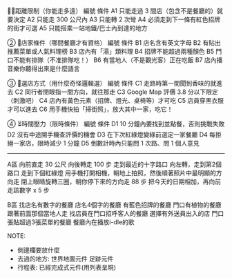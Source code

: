 🚶‍♀️距離限制（你能走多遠）
編號	條件
A1	只能走過 3 間店（包含不是餐廳的）就要決定
A2	只能走 300 公尺內
A3	只能轉 2 次彎
A4	必須走到下一條有紅色招牌的街才可選
A5	只能搭乘一站地鐵/巴士內到達的地方

② 🥘店家條件（哪間餐廳才有資格）
編號	條件
B1	店名含有英文字母
B2	有貼出推薦菜單或人氣料理榜
B3	店內有「湯」類料理
B4	招牌不能超過兩種顏色
B5	門口不能有排隊（不准排隊吃！）
B6	有當地人（不是觀光客）正在吃飯
B7	店內播音樂你聽得出來是什麼語言

③ 🧭選店方式（用什麼奇怪邏輯選）
編號	條件
C1	走路時第一間聞到香味的就進去
C2	同行者閉眼指一間方向，就往那走
C3	Google Map 評價 3.8 分以下限定（刺激吧）
C4	店內有黃色元素（招牌、燈光、桌椅等）才可吃
C5	店員穿黑衣服才可以進去
C6	用手機快拍「掃街照」，放大其中一家，吃它！

④ ⏳時間壓力（限時條件）
編號	條件
D1	10 分鐘內要找到並點餐，否則挑戰失敗
D2	沒有中途開手機查評價的機會
D3	在下次紅綠燈變綠前選定一家餐廳
D4	每拒絕一家店，限時減少 1 分鐘
D5	倒數計時內只能問 1 次路、問 1 個人意見


-------------------------------------------------------
A區
向前直走 30 公尺
向後轉走 100 步
走到最近的十字路口
向左轉，走到第2個路口
走到下個紅綠燈
用手機打開相機，朝地上拍照，然後順著照片中最明顯的方向走
閉上眼睛旋轉三圈，朝你停下來的方向走 88 步
把今天的日期相加，再向前走該數字 x 5 步


B區
找店名有數字的餐廳
店名4個字的餐廳
有藍色招牌的餐廳
門口有植物的餐廳
跟著前面那個當地人走
找店員在門口招呼客人的餐廳
選擇有外送員出入的店
門口張貼超過3張菜單的餐廳
餐廳內在播放i-dle的歌


NOTE:
- 側邊欄要放什麼
- 去過的地方:
  世界地圖元件
  足跡元件
- 行程表:
  已經完成式元件(用列表呈現)